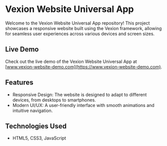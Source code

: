 # Vexion Website Universal App

Welcome to the Vexion Website Universal App repository! This project showcases a responsive website built using the Vexion framework, allowing for seamless user experiences across various devices and screen sizes.

## Live Demo

Check out the live demo of the Vexion Website Universal App at [www.vexion-website-demo.com](https://www.vexion-website-demo.com).

## Features

- Responsive Design: The website is designed to adapt to different devices, from desktops to smartphones.
- Modern UI/UX: A user-friendly interface with smooth animations and intuitive navigation.

## Technologies Used

- HTML5, CSS3, JavaScript
